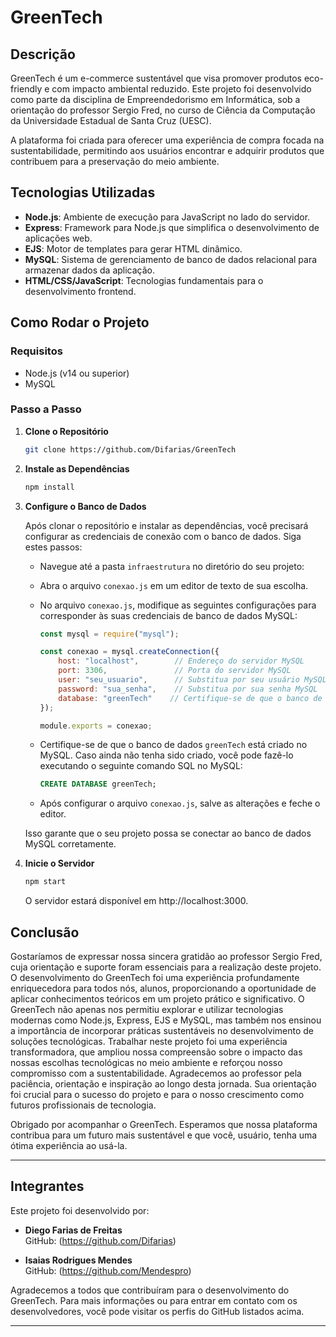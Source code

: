 # GreenTech

## Descrição

GreenTech é um e-commerce sustentável que visa promover produtos eco-friendly e com impacto ambiental reduzido. Este projeto foi desenvolvido como parte da disciplina de Empreendedorismo em Informática, sob a orientação do professor Sergio Fred, no curso de Ciência da Computação da Universidade Estadual de Santa Cruz (UESC).

A plataforma foi criada para oferecer uma experiência de compra focada na sustentabilidade, permitindo aos usuários encontrar e adquirir produtos que contribuem para a preservação do meio ambiente.

## Tecnologias Utilizadas

- **Node.js**: Ambiente de execução para JavaScript no lado do servidor.
- **Express**: Framework para Node.js que simplifica o desenvolvimento de aplicações web.
- **EJS**: Motor de templates para gerar HTML dinâmico.
- **MySQL**: Sistema de gerenciamento de banco de dados relacional para armazenar dados da aplicação.
- **HTML/CSS/JavaScript**: Tecnologias fundamentais para o desenvolvimento frontend.

## Como Rodar o Projeto

### Requisitos

- Node.js (v14 ou superior)
- MySQL

### Passo a Passo

1. **Clone o Repositório**

   ```bash
   git clone https://github.com/Difarias/GreenTech

2. **Instale as Dependências**
   ```bash
   npm install
   
3. **Configure o Banco de Dados**

   Após clonar o repositório e instalar as dependências, você precisará configurar as credenciais de conexão com o banco de dados. Siga estes passos:

   - Navegue até a pasta `infraestrutura` no diretório do seu projeto:

   - Abra o arquivo `conexao.js` em um editor de texto de sua escolha.

   - No arquivo `conexao.js`, modifique as seguintes configurações para corresponder às suas credenciais de banco de dados MySQL:

     ```javascript
     const mysql = require("mysql");

     const conexao = mysql.createConnection({
         host: "localhost",        // Endereço do servidor MySQL
         port: 3306,               // Porta do servidor MySQL
         user: "seu_usuario",      // Substitua por seu usuário MySQL
         password: "sua_senha",    // Substitua por sua senha MySQL
         database: "greenTech"    // Certifique-se de que o banco de dados 'greenTech' está criado
     });

     module.exports = conexao;
     ```

   - Certifique-se de que o banco de dados `greenTech` está criado no MySQL. Caso ainda não tenha sido criado, você pode fazê-lo executando o seguinte comando SQL no MySQL:

     ```sql
     CREATE DATABASE greenTech;
     ```

   - Após configurar o arquivo `conexao.js`, salve as alterações e feche o editor.

   Isso garante que o seu projeto possa se conectar ao banco de dados MySQL corretamente.

4. **Inicie o Servidor**
    ```bash
   npm start
   ```
    O servidor estará disponível em http://localhost:3000.
   
## Conclusão

Gostaríamos de expressar nossa sincera gratidão ao professor Sergio Fred, cuja orientação e suporte foram essenciais para a realização deste projeto. O desenvolvimento do GreenTech foi uma experiência profundamente enriquecedora para todos nós, alunos, proporcionando a oportunidade de aplicar conhecimentos teóricos em um projeto prático e significativo.
O GreenTech não apenas nos permitiu explorar e utilizar tecnologias modernas como Node.js, Express, EJS e MySQL, mas também nos ensinou a importância de incorporar práticas sustentáveis no desenvolvimento de soluções tecnológicas. Trabalhar neste projeto foi uma experiência transformadora, que ampliou nossa compreensão sobre o impacto das nossas escolhas tecnológicas no meio ambiente e reforçou nosso compromisso com a sustentabilidade.
Agradecemos ao professor pela paciência, orientação e inspiração ao longo desta jornada. Sua orientação foi crucial para o sucesso do projeto e para o nosso crescimento como futuros profissionais de tecnologia.

Obrigado por acompanhar o GreenTech. Esperamos que nossa plataforma contribua para um futuro mais sustentável e que você, usuário, tenha uma ótima experiência ao usá-la.

---

## Integrantes

Este projeto foi desenvolvido por:

- **Diego Farias de Freitas**  
  GitHub: (https://github.com/Difarias)

- **Isaias Rodrigues Mendes**  
  GitHub: (https://github.com/Mendespro)

Agradecemos a todos que contribuíram para o desenvolvimento do GreenTech. Para mais informações ou para entrar em contato com os desenvolvedores, você pode visitar os perfis do GitHub listados acima.

---




